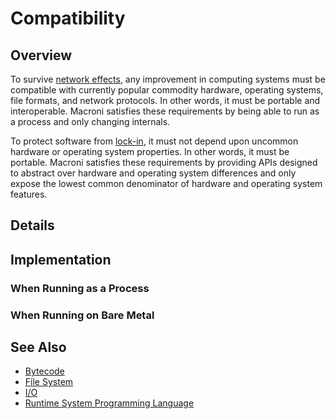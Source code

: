 Compatibility
=============

## Overview

To survive <a href="https://en.wikipedia.org/wiki/Network_effect">network effects</a>, any improvement in computing systems must be compatible with currently popular commodity hardware, operating systems, file formats, and network protocols.  In other words, it must be portable and interoperable.  Macroni satisfies these requirements by being able to run as a process and only changing internals.

To protect software from <a href="https://en.wikipedia.org/wiki/Vendor_lock-in">lock-in</a>, it must not depend upon uncommon hardware or operating system properties.  In other words, it must be portable.  Macroni satisfies these requirements by providing APIs designed to abstract over hardware and operating system differences and only expose the lowest common denominator of hardware and operating system features.


## Details




## Implementation

### When Running as a Process




### When Running on Bare Metal




## See Also
* [Bytecode](Bytecode.md)
* [File System](File_System.md)
* [I/O](Input_Output.md)
* [Runtime System Programming Language](Runtime_System_Programming_Language.md)
